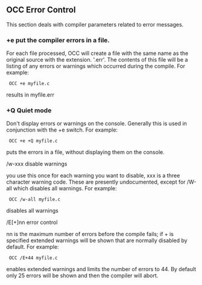 ## OCC Error Control

 
 This section deals with compiler parameters related to error messages.
 
### +e     put the compiler errors in a file.  
 
For each file processed, OCC will create a file with the same name as the original source with the extension.  '.err'.  The contents of this file will be a listing of any errors or warnings which occurred during the compile.  For example:
 
 
     OCC +e myfile.c
 
results in myfile.err
 
### +Q    Quiet mode
 
Don't display errors or warnings on the console.  Generally this is used in conjunction with the +e switch.  For example:
 
     OCC +e +Q myfile.c
 
puts the errors in a file, without displaying them on the console.
 
 /w-xxx    disable warnings
 
you use this once for each warning you want to disable, xxx is a three character warning code.  These are presently undocumented, except for /W-all which disables all warnings.  For example:
 
     OCC /w-all myfile.c
 
disables all warnings
 
 /E\[+\]nn    error control
 
nn is the maximum number of errors before the compile fails; if + is specified extended warnings will be shown that are normally disabled by default.  For example:
 
     OCC /E+44 myfile.c
 
enables extended warnings and limits the number of errors to 44.  By default only 25 errors will be shown and then the compiler will abort.
 
 
 
